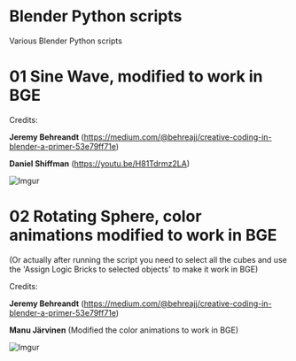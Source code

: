 # Blender Python scripts
Various Blender Python scripts

# 01 Sine Wave, modified to work in BGE

Credits:

**Jeremy Behreandt** (https://medium.com/@behreajj/creative-coding-in-blender-a-primer-53e79ff71e)

**Daniel Shiffman** (https://youtu.be/H81Tdrmz2LA)

![Imgur](https://i.imgur.com/oOCv4Kd.png)

# 02 Rotating Sphere, color animations modified to work in BGE

(Or actually after running the script you need to select all the cubes and use the 'Assign Logic Bricks to selected objects' to make it work in BGE)

Credits:

**Jeremy Behreandt** (https://medium.com/@behreajj/creative-coding-in-blender-a-primer-53e79ff71e)

**Manu Järvinen** (Modified the color animations to work in BGE)

![Imgur](https://i.imgur.com/3LcZaTe.png)
